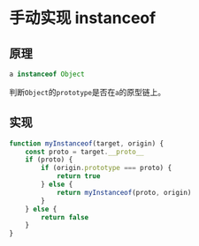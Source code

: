 # 手动实现 instanceof

## 原理

```js
a instanceof Object
```

判断`Object`的`prototype`是否在`a`的原型链上。

## 实现

```js
function myInstanceof(target, origin) {
    const proto = target.__proto__
    if (proto) {
        if (origin.prototype === proto) {
            return true
        } else {
            return myInstanceof(proto, origin)
        }
    } else {
        return false
    }
}
```
